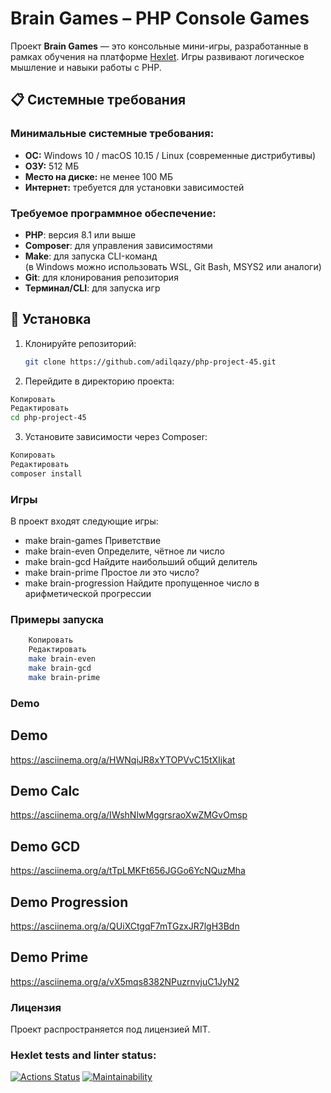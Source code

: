 # Brain Games – PHP Console Games

Проект **Brain Games** — это консольные мини-игры, разработанные в рамках обучения на платформе [Hexlet](https://ru.hexlet.io). Игры развивают логическое мышление и навыки работы с PHP.

## 📋 Системные требования

### Минимальные системные требования:

- **ОС:** Windows 10 / macOS 10.15 / Linux (современные дистрибутивы)
- **ОЗУ:** 512 МБ
- **Место на диске:** не менее 100 МБ
- **Интернет:** требуется для установки зависимостей

### Требуемое программное обеспечение:

- **PHP**: версия 8.1 или выше
- **Composer**: для управления зависимостями
- **Make**: для запуска CLI-команд  
  (в Windows можно использовать WSL, Git Bash, MSYS2 или аналоги)
- **Git**: для клонирования репозитория
- **Терминал/CLI**: для запуска игр

## 🚀 Установка

1. Клонируйте репозиторий:

   ```bash
   git clone https://github.com/adilqazy/php-project-45.git
   ```
2. Перейдите в директорию проекта:

  ```bash
Копировать
Редактировать
cd php-project-45
  ```

3. Установите зависимости через Composer:

  ```bash
Копировать
Редактировать
composer install
  ```

### Игры
В проект входят следующие игры:

* make brain-games	Приветствие
* make brain-even	Определите, чётное ли число
* make brain-gcd	Найдите наибольший общий делитель
* make brain-prime	Простое ли это число?
* make brain-progression	Найдите пропущенное число в арифметической прогрессии

### Примеры запуска
  ```bash
      Копировать
      Редактировать
      make brain-even
      make brain-gcd
      make brain-prime
  ```

### Demo
## Demo
https://asciinema.org/a/HWNqiJR8xYTOPVvC15tXIjkat  
## Demo Calc
https://asciinema.org/a/IWshNlwMggrsraoXwZMGvOmsp  
## Demo GCD
https://asciinema.org/a/tTpLMKFt656JGGo6YcNQuzMha  
## Demo Progression
https://asciinema.org/a/QUiXCtgqF7mTGzxJR7lgH3Bdn  
## Demo Prime
https://asciinema.org/a/vX5mqs8382NPuzrnvjuC1JyN2  

### Лицензия
Проект распространяется под лицензией MIT.

### Hexlet tests and linter status:
[![Actions Status](https://github.com/adilqazy/php-project-45/actions/workflows/hexlet-check.yml/badge.svg)](https://github.com/adilqazy/php-project-45/actions)
[![Maintainability](https://api.codeclimate.com/v1/badges/c366048874fde8ce9587/maintainability)](https://codeclimate.com/github/adilqazy/php-project-45/maintainability)
